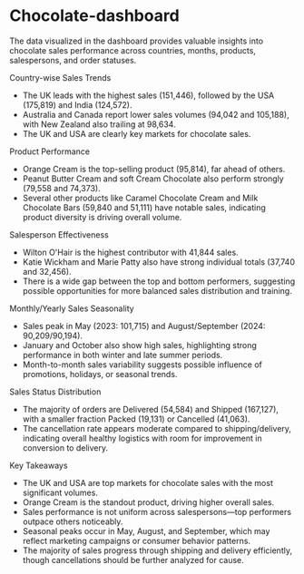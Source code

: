 # Chocolate-dashboard

The data visualized in the dashboard provides valuable insights into chocolate sales performance across countries, months, products, salespersons, and order statuses.

Country-wise Sales Trends
- The UK leads with the highest sales (151,446), followed by the USA (175,819) and India (124,572).
- Australia and Canada report lower sales volumes (94,042 and 105,188), with New Zealand also trailing at 98,634.
- The UK and USA are clearly key markets for chocolate sales.

Product Performance
- Orange Cream is the top-selling product (95,814), far ahead of others.
- Peanut Butter Cream and soft Cream Chocolate also perform strongly (79,558 and 74,373).
- Several other products like Caramel Chocolate Cream and Milk Chocolate Bars (59,840 and 51,111) have notable sales, indicating product diversity is driving overall volume.

Salesperson Effectiveness
- Wilton O'Hair is the highest contributor with 41,844 sales.
- Katie Wickham and Marie Patty also have strong individual totals (37,740 and 32,456).
- There is a wide gap between the top and bottom performers, suggesting possible opportunities for more balanced sales distribution and training.

Monthly/Yearly Sales Seasonality
- Sales peak in May (2023: 101,715) and August/September (2024: 90,209/90,194).
- January and October also show high sales, highlighting strong performance in both winter and late summer periods.
- Month-to-month sales variability suggests possible influence of promotions, holidays, or seasonal trends.

Sales Status Distribution
- The majority of orders are Delivered (54,584) and Shipped (167,127), with a smaller fraction Packed (19,131) or Cancelled (41,063).
- The cancellation rate appears moderate compared to shipping/delivery, indicating overall healthy logistics with room for improvement in conversion to delivery.


 Key Takeaways
- The UK and USA are top markets for chocolate sales with the most significant volumes.
- Orange Cream is the standout product, driving higher overall sales.
- Sales performance is not uniform across salespersons—top performers outpace others noticeably.
- Seasonal peaks occur in May, August, and September, which may reflect marketing campaigns or consumer behavior patterns.
- The majority of sales progress through shipping and delivery efficiently, though cancellations should be further analyzed for cause.
